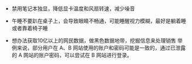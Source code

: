 -   禁用笔记本独显，降低显卡温度和风扇转速，减少噪音

-  午睡不要趴在桌子上，会导致眼睛不畅通，可能睡醒视力模糊，最好是躺着睡或者靠着椅子睡

- 想办法获取10亿以上的网民数据，做黑色数据地带，挖掘信息来处理销售
  举例来说，部分用户在 A、B 网站使用的账户和密码可能是一致的，通过已泄露的 A 网站的账户密码，可以尝试在 B 网站进行登录。